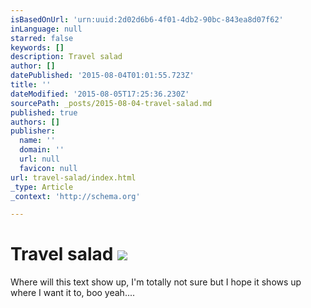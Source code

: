 ```yaml
---
isBasedOnUrl: 'urn:uuid:2d02d6b6-4f01-4db2-90bc-843ea8d07f62'
inLanguage: null
starred: false
keywords: []
description: Travel salad
author: []
datePublished: '2015-08-04T01:01:55.723Z'
title: ''
dateModified: '2015-08-05T17:25:36.230Z'
sourcePath: _posts/2015-08-04-travel-salad.md
published: true
authors: []
publisher:
  name: ''
  domain: ''
  url: null
  favicon: null
url: travel-salad/index.html
_type: Article
_context: 'http://schema.org'

---
```

# Travel salad ![](https://the-grid-user-content.s3-us-west-2.amazonaws.com/028d8dc2-65bf-4c3e-ba16-2afb89c41ac2.jpg)

Where will this text show up, I'm totally not sure but I hope it shows up where I want it to, boo yeah....